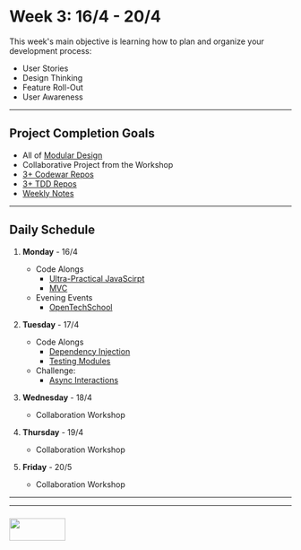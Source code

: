 # Week 3: 16/4 - 20/4

This week's main objective is learning how to plan and organize your development process:
* User Stories
* Design Thinking
* Feature Roll-Out
* User Awareness




___

## **Project Completion Goals**  
* All of [Modular Design](https://elewa-academy.github.io/Modular-Design/)
* Collaborative Project from the Workshop
* [3+ Codewar Repos](https://elewa-academy.github.io/Fundamentals/04-codewars-gallery/)
* [3+ TDD Repos](https://elewa-academy.github.io/Fundamentals/05-tdd-katas/)
* [Weekly Notes](https://elewa-academy.github.io/Fundamentals/00-motivation-studying/)

___
## Daily Schedule

1. **Monday**   - 16/4
    * Code Alongs
      * [Ultra-Practical JavaScirpt](https://elewa-academy.github.io/Modular-Design/00-ultra-practical-javascript/)
      * [MVC](https://elewa-academy.github.io/Modular-Design/01-mvc/)
    * Evening Events
      * [OpenTechSchool](https://www.meetup.com/OpenTechSchool-Brussels/events/lncmfpyxgbvb/)

2.  **Tuesday**   - 17/4  
    * Code Alongs
       * [Dependency Injection](https://elewa-academy.github.io/Modular-Design/02-dependency-injection/)
       * [Testing Modules](https://elewa-academy.github.io/Modular-Design/04-testing-modules/)
    * Challenge: 
        * [Async Interactions](https://elewa-academy.github.io/Modular-Design/03-async-interactions/)
     
3. **Wednesday**   - 18/4 
    * Collaboration Workshop

4. **Thursday**   - 19/4   
    * Collaboration Workshop

5. **Friday**  - 20/5
    * Collaboration Workshop


___
___
### <a href="http://elewa.education/blog" target="_blank"><img src="https://user-images.githubusercontent.com/18554853/34921062-506450ae-f97d-11e7-875f-6feeb26ad72d.png" width="100" height="40"/></a>
